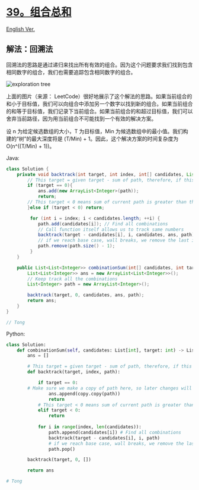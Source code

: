 # [39。组合总和](https://leetcode.com/problems/combination-sum/)

[English Ver.](/Solution/0039_Combination_Sum.md)

## 解法：回溯法

回溯法的思路是通过递归来找出所有有效的组合。因为这个问题要求我们找到包含相同数字的组合，我们也需要追踪包含相同数字的组合。

![exploration tree](https://leetcode.com/problems/combination-sum/Figures/39/39_exploration_tree.png)

上面的图片（来源： LeetCode）很好地展示了这个解法的思路。如果当前组合的和小于目标值，我们可以向组合中添加另一个数字以找到新的组合。如果当前组合的和等于目标值，我们记录下当前组合。如果当前组合的和超过目标值，我们可以舍弃当前路径，因为用当前组合不可能找到一个有效的解决方案。

设 n 为给定候选数组的大小，T 为目标值，Min 为候选数组中的最小值。我们构建的“树”的最大深度将是 (T/Min) + 1。因此，这个解决方案的时间复杂度为 O(n^((T/Min) + 1))。

Java:

```java
class Solution {
    private void backtrack(int target, int index, int[] candidates, List<List<Integer>> ans, List<Integer> path){
        // This target = given target - sum of path, therefore, if this target == 0, current path is a vaild answer
        if (target == 0){
            ans.add(new ArrayList<Integer>(path));
            return;
        // This target < 0 means sum of current path is greater than the actual target
        }else if (target < 0) return;

         for (int i = index; i < candidates.length; ++i) {
            path.add(candidates[i]); // Find all combinations
            // Call function itself allows us to track same numbers
            backtrack(target - candidates[i], i, candidates, ans, path); 
            // if we reach base case, wall breaks, we remove the last index of path in order to get another possible vaild combinations
            path.remove(path.size() - 1);
         }
    }

    public List<List<Integer>> combinationSum(int[] candidates, int target) {
        List<List<Integer>> ans = new ArrayList<List<Integer>>();
        // Keep track all the combinations
        List<Integer> path = new ArrayList<Integer>();

        backtrack(target, 0, candidates, ans, path);
        return ans;
    }
}

// Tong
```

Python:

```python
class Solution:
    def combinationSum(self, candidates: List[int], target: int) -> List[List[int]]:
        ans = []

        # This target = given target - sum of path, therefore, if this target == 0, current path is a vaild answer
        def backtrack(target, index, path):

            if target == 0:
		# Make sure we make a copy of path here, so later changes will not affect the ans. 
                ans.append(copy.copy(path))
                return
            # This target < 0 means sum of current path is greater than the actual target
            elif target < 0:
                return
  
            for i in range(index, len(candidates)):
                path.append(candidates[i]) # Find all combinations
                backtrack(target - candidates[i], i, path)
                # if we reach base case, wall breaks, we remove the last index of path in order to get another possible vaild combinations
                path.pop()

        backtrack(target, 0, [])

        return ans

# Tong
```
